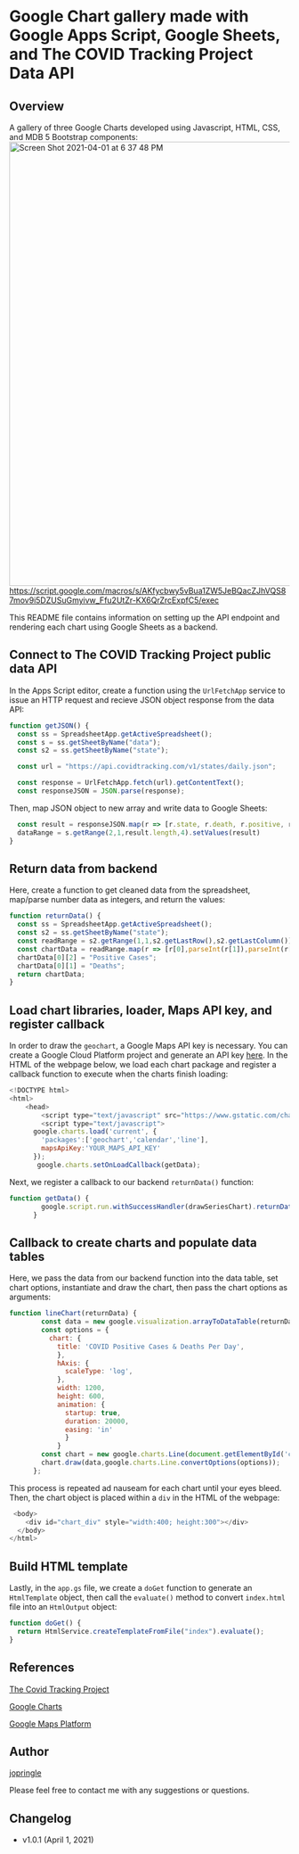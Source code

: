 # Google Chart gallery made with Google Apps Script, Google Sheets, and The COVID Tracking Project Data API
## Overview
A gallery of three Google Charts developed using Javascript, HTML, CSS, and MDB 5 Bootstrap components:
<img width="797" alt="Screen Shot 2021-04-01 at 6 37 48 PM" src="https://user-images.githubusercontent.com/16099870/113364600-8e8cf500-9319-11eb-94a2-bf3e84075fdc.png">
https://script.google.com/macros/s/AKfycbwy5vBua1ZW5JeBQacZJhVQS87mov9i5DZUSuGmyivw_Ffu2UtZr-KX6QrZrcExpfC5/exec

This README file contains information on setting up the API endpoint and rendering each chart using Google Sheets as a backend.

## Connect to The COVID Tracking Project public data API
In the Apps Script editor, create a function using the `UrlFetchApp` service to issue an HTTP request and recieve JSON object response from the data API:
```javascript
function getJSON() {
  const ss = SpreadsheetApp.getActiveSpreadsheet();
  const s = ss.getSheetByName("data");
  const s2 = ss.getSheetByName("state");

  const url = "https://api.covidtracking.com/v1/states/daily.json";

  const response = UrlFetchApp.fetch(url).getContentText();
  const responseJSON = JSON.parse(response);
```
Then, map JSON object to new array and write data to Google Sheets:
```javascript
  const result = responseJSON.map(r => [r.state, r.death, r.positive, r.date]);
  dataRange = s.getRange(2,1,result.length,4).setValues(result)
}
```
## Return data from backend
Here, create a function to get cleaned data from the spreadsheet, map/parse number data as integers, and return the values:
```javascript
function returnData() {
  const ss = SpreadsheetApp.getActiveSpreadsheet();
  const s2 = ss.getSheetByName("state");
  const readRange = s2.getRange(1,1,s2.getLastRow(),s2.getLastColumn()).getDisplayValues();
  const chartData = readRange.map(r => [r[0],parseInt(r[1]),parseInt(r[2])]);
  chartData[0][2] = "Positive Cases";
  chartData[0][1] = "Deaths";
  return chartData;
}
```
## Load chart libraries, loader, Maps API key, and register callback
In order to draw the `geochart`, a Google Maps API key is necessary. You can create a Google Cloud Platform project and generate an API key [here](https://developers.google.com/maps/gmp-get-started). In the HTML of the webpage below, we load each chart package and register a callback function to execute when the charts finish loading:
```javascript
<!DOCTYPE html>
<html>
	<head>
		<script type="text/javascript" src="https://www.gstatic.com/charts/loader.js"></script>
		<script type="text/javascript">
      google.charts.load('current', {
        'packages':['geochart','calendar','line'],
        mapsApiKey:'YOUR_MAPS_API_KEY'
      });
       google.charts.setOnLoadCallback(getData);
```
Next, we register a callback to our backend `returnData()` function:
```javascript
function getData() {
        google.script.run.withSuccessHandler(drawSeriesChart).returnData();
      }
```
## Callback to create charts and populate data tables
Here, we pass the data from our backend function into the data table, set chart options, instantiate and draw the chart, then pass the chart options as arguments:
```javascript
function lineChart(returnData) {
        const data = new google.visualization.arrayToDataTable(returnData);
        const options = {
          chart: {
            title: 'COVID Positive Cases & Deaths Per Day',
            },
            hAxis: {
              scaleType: 'log',
            },
            width: 1200,
            height: 600,
            animation: {
              startup: true,
              duration: 20000,
              easing: 'in'
              }
            }
        const chart = new google.charts.Line(document.getElementById('chart_div'));
        chart.draw(data,google.charts.Line.convertOptions(options));
      };
```
This process is repeated ad nauseam for each chart until your eyes bleed. Then, the chart object is placed within a `div` in the HTML of the webpage:
```javascript
 <body>
    <div id="chart_div" style="width:400; height:300"></div>
  </body>
</html>
```
## Build HTML template
Lastly, in the `app.gs` file, we create a `doGet` function to generate an `HtmlTemplate` object, then call the `evaluate()` method to convert `index.html` file into an `HtmlOutput` object:
```javascript
function doGet() {
  return HtmlService.createTemplateFromFile("index").evaluate();
}
```
## References 
[The Covid Tracking Project](https://covidtracking.com/data/api)

[Google Charts](https://developers.google.com/chart)

[Google Maps Platform](https://developers.google.com/maps/gmp-get-started)

## Author
[jopringle](https://github.com/whosthatnewguy)

Please feel free to contact me with any suggestions or questions.

## Changelog
* v1.0.1 (April 1, 2021)
